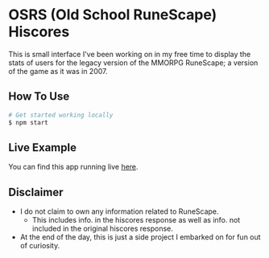 # OSRS (Old School RuneScape) Hiscores
This is small interface I've been working on in my free time to display the stats of users for the legacy version of the MMORPG RuneScape; a version of the game as it was in 2007.

## How To Use
```bash
# Get started working locally
$ npm start
```

## Live Example
You can find this app running live [here](http://projects.saltor.nyc/RuneScape-HiScores).

## Disclaimer
- I do not claim to own any information related to RuneScape.
  - This includes info. in the hiscores response as well as info. not included in the original hiscores response.
- At the end of the day, this is just a side project I embarked on for fun out of curiosity.
